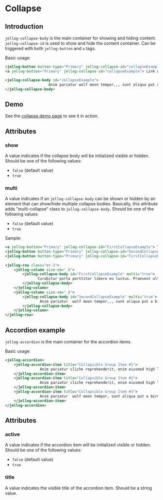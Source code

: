 # Collapse

## Introduction

`jellog-collapse-body` is the main container for showing and hiding content. `jellog-collapse-id` is used to show and hide the content container. Can be triggered with both `jellog-button` and `a` tags.

Basic usage:

````html
<jellog-button button-type="Primary" jellog-collapse-id="collapseExample" text="Button with data-target" />
<a jellog-button="Primary" jellog-collapse-id="collapseExample"> Link with href </a>

<jellog-collapse-body id="collapseExample">       
                    Anim pariatur wolf moon tempor,,, sunt aliqua put a bird on it squid single-origin coffee nulla assumenda shoreditch et. Nihil anim keffiyeh helvetica, craft beer labore wes anderson cred nesciunt sapiente ea proident. Ad vegan excepteur butcher vice lomo. Leggings occaecat craft beer farm-to-table, raw denim aesthetic synth nesciunt you probably haven't heard of them accusamus labore sustainable VHS.
</jellog-collapse-body>
````



## Demo

See the [collapse demo page](https://bootstrap-taghelpers.jellog.io/Components/Collapse) to see it in action.

## Attributes

### show

A value indicates if the collapse body will be initialized visible or hidden. Should be one of the following values:

* `false` (default value)
* `true`

### multi

A value indicates if an `jellog-collapse-body` can be shown or hidden by an element that can show/hide multiple collapse bodies. Basically, this attribute adds "multi-collapse" class to `jellog-collapse-body`. Should be one of the following values:

* `false` (default value)
* `true`

Sample:

````xml
<a jellog-button="Primary" jellog-collapse-id="FirstCollapseExample"> Toggle first element </a>
<jellog-button button-type="Primary" jellog-collapse-id="SecondCollapseExample" text="Toggle second element" />
<jellog-button button-type="Primary" jellog-collapse-id="FirstCollapseExample SecondCollapseExample" text="Toggle both elements" />
        
<jellog-row class="mt-3">
    <jellog-column size-sm="_6">
        <jellog-collapse-body id="FirstCollapseExample" multi="true">
               Curabitur porta porttitor libero eu luctus. Praesent ultrices mattis commodo. Integer sodales massa risus, in molestie enim sagittis blandit
        </jellog-collapse-body>
    </jellog-column>
    <jellog-column size-sm="_6">
        <jellog-collapse-body id="SecondCollapseExample" multi="true">
                Anim pariatur  wolf moon tempor,,, sunt aliqua put a bird on it squid single-origin coffee nulla assumenda shoreditch et. 
        </jellog-collapse-body>
    </jellog-column>
</jellog-row>
````

## Accordion example

`jellog-accordion` is the main container for the accordion items. 

Basic usage:

````xml
<jellog-accordion>
    <jellog-accordion-item title="Collapsible Group Item #1">
                Anim pariatur cliche reprehenderit, enim eiusmod high life accusamus terry rtat skateboard dolor brunch. Food truck quinoa nesciunt laborum eiusmod. Brunch 3 wolf moon tempor, sunt aliqua put a bird on it squid single-origin coffee nulla assumenda shoreditch et. Nihil anim keffiyeh helvetica, craft beer labore wes anderson cred nesciunt sapiente ea proident. Ad vegan excepteur butcher vice lomo. Leggings occaecat craft beer farm-to-table, raw denim aesthetic synth nesciunt you probably haven't heard of them accusamus labore sustainable VHS.
    </jellog-accordion-item>
    <jellog-accordion-item title="Collapsible Group Item #2">
                Anim pariatur cliche reprehenderit, enim eiusmod high life accusamus terry richardson ad squid. 3 wolf moon officia aute, non cupidatat skateboard dolor brunch. Food truck quinoa nesciunt laborum eiusmod. Brunch 3 wolf moon tempor, sunt aliqua put a bird on it squid single-origin coffee nulla assumenda shoreditch et. Nihil anim keffiyeh helvetica, craft beer labore wes anderson cred nesciunt sapiente ea proident. Ad vegan excepteur butcher vice lomo. Leggings occaecat craft beer farm-to-table, raw denim aesthetic synth nesciunt you probably haven't heard of them accusamus labore sustainable VHS.
    </jellog-accordion-item>
    <jellog-accordion-item title="Collapsible Group Item #3">
                Anim pariatur  wolf moon tempor, sunt aliqua put a bird on it squid single-origin coffee nulla assumenda shoreditch et. Nihil anim keffiyeh helvetica, craft beer labore wes anderson cred nesciunt sapiente ea proident. Ad vegan excepteur butcher vice lomo. Leggings occaecat craft beer farm-to-table, raw denim aesthetic synth nesciunt you probably haven't heard of them accusamus labore sustainable VHS.
    </jellog-accordion-item>
</jellog-accordion>
````

## Attributes

### active

A value indicates if the accordion item will be initialized visible or hidden. Should be one of the following values:

* `false` (default value)
* `true`

### title

A value indicates the visible title of the accordion item. Should be a string value.

